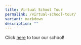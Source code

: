 ```yaml
---
title: Virtual School Tour
permalink: /virtual-school-tour/
variant: markdown
description: ""
---
```

<p>Click <a href="https://3d.vthere.sg/tour/fpps" rel="noopener nofollow" target="_blank">here</a> to
tour our school!</p>
<p></p>